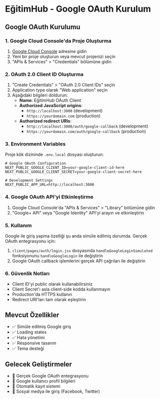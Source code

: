 # EğitimHub - Google OAuth Kurulum

## Google OAuth Kurulumu

### 1. Google Cloud Console'da Proje Oluşturma

1. [Google Cloud Console](https://console.cloud.google.com/) adresine gidin
2. Yeni bir proje oluşturun veya mevcut projenizi seçin
3. "APIs & Services" > "Credentials" bölümüne gidin

### 2. OAuth 2.0 Client ID Oluşturma

1. "Create Credentials" > "OAuth 2.0 Client IDs" seçin
2. Application type olarak "Web application" seçin
3. Aşağıdaki bilgileri doldurun:
   - **Name**: EğitimHub OAuth Client
   - **Authorized JavaScript origins**: 
     - `http://localhost:3000` (development)
     - `https://yourdomain.com` (production)
   - **Authorized redirect URIs**:
     - `http://localhost:3000/auth/google-callback` (development)
     - `https://yourdomain.com/auth/google-callback` (production)

### 3. Environment Variables

Proje kök dizininde `.env.local` dosyası oluşturun:

```env
# Google OAuth Configuration
NEXT_PUBLIC_GOOGLE_CLIENT_ID=your-google-client-id-here
NEXT_PUBLIC_GOOGLE_CLIENT_SECRET=your-google-client-secret-here

# Development Settings
NEXT_PUBLIC_APP_URL=http://localhost:3000
```

### 4. Google OAuth API'yi Etkinleştirme

1. Google Cloud Console'da "APIs & Services" > "Library" bölümüne gidin
2. "Google+ API" veya "Google Identity" API'yi arayın ve etkinleştirin

### 5. Kullanım

Google ile giriş yapma özelliği şu anda simüle edilmiş durumda. Gerçek OAuth entegrasyonu için:

1. `client/pages/auth/login.jsx` dosyasında `handleGoogleLoginSimulated` fonksiyonunu `handleGoogleLogin` ile değiştirin
2. Google OAuth callback işlemlerini gerçek API çağrıları ile değiştirin

### 6. Güvenlik Notları

- Client ID'yi public olarak kullanabilirsiniz
- Client Secret'ı asla client-side kodda kullanmayın
- Production'da HTTPS kullanın
- Redirect URI'ları tam olarak eşleştirin

## Mevcut Özellikler

- ✅ Simüle edilmiş Google giriş
- ✅ Loading states
- ✅ Hata yönetimi
- ✅ Responsive tasarım
- ✅ Tema desteği

## Gelecek Geliştirmeler

- 🔄 Gerçek Google OAuth entegrasyonu
- 🔄 Google kullanıcı profil bilgileri
- 🔄 Otomatik kayıt sistemi
- 🔄 Sosyal medya ile giriş (Facebook, Twitter) 